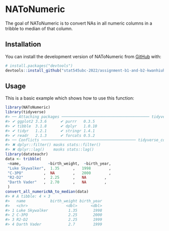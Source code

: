 
<!-- README.md is generated from README.Rmd. Please edit that file -->

# NAToNumeric

<!-- badges: start -->
<!-- badges: end -->

The goal of NAToNumeric is to convert NAs in all numeric columns in a
tribble to median of that column.

## Installation

You can install the development version of NAToNumeric from
[GitHub](https://github.com/) with:

``` r
# install.packages("devtools")
devtools::install_github("stat545ubc-2022/assignment-b1-and-b2-kwanhiuhong")
```

## Usage

This is a basic example which shows how to use this function:

``` r
library(NAToNumeric)
library(tidyverse)
#> ── Attaching packages ─────────────────────────────────────── tidyverse 1.3.2 ──
#> ✔ ggplot2 3.3.6      ✔ purrr   0.3.5 
#> ✔ tibble  3.1.8      ✔ dplyr   1.0.10
#> ✔ tidyr   1.2.1      ✔ stringr 1.4.1 
#> ✔ readr   2.1.3      ✔ forcats 0.5.2 
#> ── Conflicts ────────────────────────────────────────── tidyverse_conflicts() ──
#> ✖ dplyr::filter() masks stats::filter()
#> ✖ dplyr::lag()    masks stats::lag()
library(datateachr)
data <- tribble(
 ~name,            ~birth_weight,  ~birth_year, 
 "Luke Skywalker",  1.35      ,   1998        , 
 "C-3PO"         ,  NA        ,   2000        ,  
 "R2-D2"         ,  2.25      ,   NA        ,  
 "Darth Vader"   ,  2.70      ,   NA        ,  
 )
convert_all_numericNA_to_median(data)
#> # A tibble: 4 × 3
#>   name           birth_weight birth_year
#>   <chr>                 <dbl>      <dbl>
#> 1 Luke Skywalker         1.35       1998
#> 2 C-3PO                  2.25       2000
#> 3 R2-D2                  2.25       1999
#> 4 Darth Vader            2.7        1999
```
